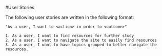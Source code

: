 
#User Stories

The following user stories are written in the following format:

    "As a user, I want to <action> in order to <outcome>"

    1. As a user, I want to find resources for further study
    2. As a user, I want to navigate the site to easily find resources
    3. As a user, I want to have topics grouped to better navigate the resources. 
    